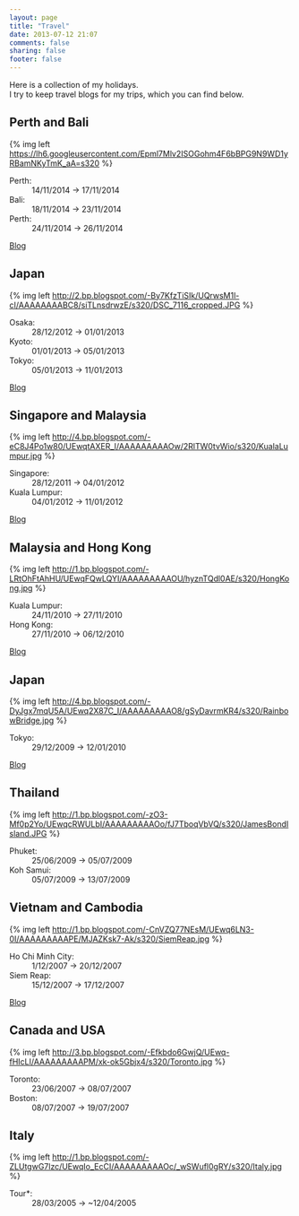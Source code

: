 ```yaml
---
layout: page
title: "Travel"
date: 2013-07-12 21:07
comments: false
sharing: false
footer: false
---
```


Here is a collection of my holidays.  
I try to keep travel blogs for my trips, which you can find below.

Perth and Bali
--------------

{% img left https://lh6.googleusercontent.com/Epml7Mlv2ISOGohm4F6bBPG9N9WD1yRBamNKyTmK_aA=s320 %}

<dl>
<dt>Perth:</dt>
<dd>14/11/2014 &rarr; 17/11/2014</dd>
<dt>Bali:</dt>
<dd>18/11/2014 &rarr; 23/11/2014</dd>
<dt>Perth:</dt>
<dd>24/11/2014 &rarr; 26/11/2014</dd>
</dl>

<a href="http://bali2014.stevenocchipinti.com/">Blog</a>


Japan
-----

{% img left http://2.bp.blogspot.com/-By7KfzTiSIk/UQrwsM1l-cI/AAAAAAAABC8/siTLnsdrwzE/s320/DSC_7116_cropped.JPG %}

<dl>
<dt>Osaka:</dt>
<dd>28/12/2012 &rarr; 01/01/2013</dd>
<dt>Kyoto:</dt>
<dd>01/01/2013 &rarr; 05/01/2013</dd>
<dt>Tokyo:</dt>
<dd>05/01/2013 &rarr; 11/01/2013</dd>
</dl>

<a href="http://japan2013.stevenocchipinti.com/">Blog</a>


Singapore and Malaysia
----------------------

{% img left http://4.bp.blogspot.com/-eC8J4Po1w80/UEwqtAXER_I/AAAAAAAAAOw/2RlTW0tvWio/s320/KualaLumpur.jpg %}

<dl>
<dt>Singapore:</dt>
<dd>28/12/2011 &rarr; 04/01/2012</dd>
<dt>Kuala Lumpur:</dt>
<dd>04/01/2012 &rarr; 11/01/2012</dd>
</dl>

<a href="http://sinkul2012.stevenocchipinti.com/">Blog</a>


Malaysia and Hong Kong
----------------------

{% img left http://1.bp.blogspot.com/-LRtOhFtAhHU/UEwqFQwLQYI/AAAAAAAAAOU/hyznTQdl0AE/s320/HongKong.jpg %}

<dl>
<dt>Kuala Lumpur:</dt>
<dd>24/11/2010 &rarr; 27/11/2010</dd>
<dt>Hong Kong:</dt>
<dd>27/11/2010 &rarr; 06/12/2010</dd>
</dl>

<a href="http://klhk2010.stevenocchipinti.com/">Blog</a>


Japan
-----

{% img left http://4.bp.blogspot.com/-DyJgx7mqU5A/UEwq2X87C_I/AAAAAAAAAO8/gSyDavrmKR4/s320/RainbowBridge.jpg %}

<dl>
<dt>Tokyo:</dt>
<dd>29/12/2009 &rarr; 12/01/2010</dd>
</dl>

<a href="http://japan2010.stevenocchipinti.com/">Blog</a>


Thailand
--------

{% img left http://1.bp.blogspot.com/-zO3-Mf0p2Yo/UEwqcRWULbI/AAAAAAAAAOo/fJ7TboqVbVQ/s320/JamesBondIsland.JPG %}

<dl>
<dt>Phuket:</dt>
<dd>25/06/2009 &rarr; 05/07/2009</dd>
<dt>Koh Samui:</dt>
<dd>05/07/2009 &rarr; 13/07/2009</dd>
</dl>


Vietnam and Cambodia
--------------------

{% img left http://1.bp.blogspot.com/-CnVZQ77NEsM/UEwq6LN3-0I/AAAAAAAAAPE/MJAZKsk7-Ak/s320/SiemReap.jpg %}

<dl>
<dt>Ho Chi Minh City:</dt>
<dd>1/12/2007 &rarr; 20/12/2007</dd>
<dt>Siem Reap:</dt>
<dd>15/12/2007 &rarr; 17/12/2007</dd>
</dl>

<a href="http://vietnam2007.stevenocchipinti.com/">Blog</a>


Canada and USA
--------------

{% img left http://3.bp.blogspot.com/-Efkbdo6GwjQ/UEwq-fHIcLI/AAAAAAAAAPM/xk-ok5Gbjx4/s320/Toronto.jpg %}

<dl>
<dt>Toronto:</dt>
<dd>23/06/2007 &rarr; 08/07/2007</dd>
<dt>Boston:</dt>
<dd>08/07/2007 &rarr; 19/07/2007</dd>

</dl>


Italy
-----

{% img left http://1.bp.blogspot.com/-ZLUtgwG7lzc/UEwqIo_EcCI/AAAAAAAAAOc/_wSWufl0gRY/s320/Italy.jpg %}

<dl>
<dt><span title="Milan &#9992; Venice &#9992; Florence &#9992; Pisa &#9992; Rome &#9992; Pompeii &#9992; Sorento &amp; Capri &#9992; Rome">Tour&#42;</span>:</dt>
<dd>28/03/2005 &rarr; <span title="Not sure about the end date">~12/04/2005</span></dd>
</dl>

<div style="clear: both"/>
